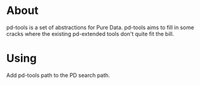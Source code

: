 # About

pd-tools is a set of abstractions for Pure Data. pd-tools aims to fill in some cracks where 
the existing pd-extended tools don't quite fit the bill.

#  Using

Add pd-tools path to the PD search path.



